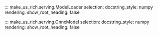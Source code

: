 ::: make_us_rich.serving.ModelLoader
    selection:
        docstring_style: numpy
    rendering:
        show_root_heading: false

::: make_us_rich.serving.OnnxModel
    selection:
        docstring_style: numpy
    rendering:
        show_root_heading: false
